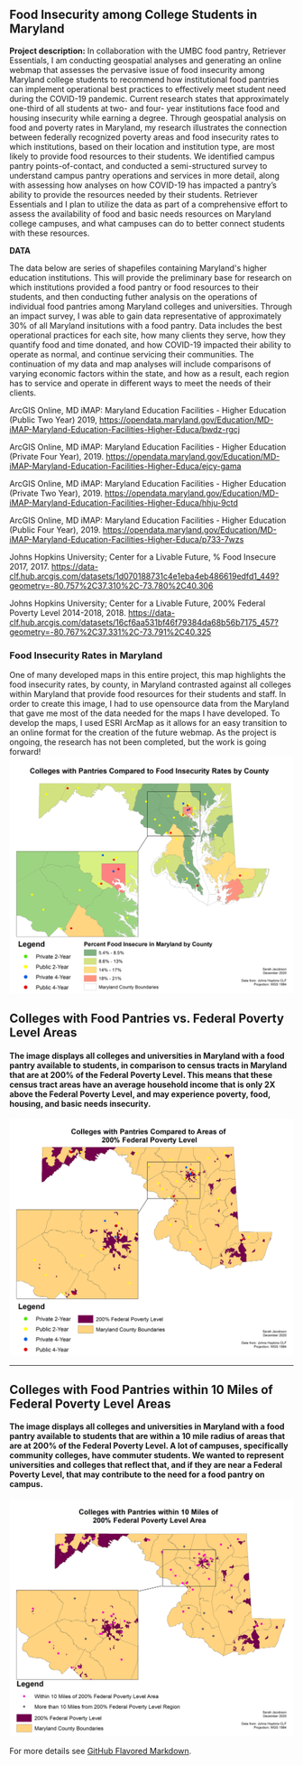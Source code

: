 ## Food Insecurity among College Students in Maryland

**Project description:** In collaboration with the UMBC food pantry, Retriever Essentials, I am conducting geospatial analyses and generating an online webmap that assesses the pervasive issue of food insecurity among Maryland college students to recommend how institutional food pantries can implement operational best practices to effectively meet student need during the COVID-19 pandemic. Current research states that approximately one-third of all students at two- and four- year institutions face food and housing insecurity while earning a degree. Through geospatial analysis on food and poverty rates in Maryland, my research illustrates the connection between federally recognized poverty areas and food insecurity rates to which institutions, based on their location and institution type, are most likely to provide food resources to their students. We identified campus pantry points-of-contact, and conducted a semi-structured survey to understand campus pantry operations and services in more detail, along with assessing how analyses on how COVID-19 has impacted a pantry’s ability to provide the resources needed by their students. Retriever Essentials and I plan to utilize the data as part of a comprehensive effort to assess the availability of food and basic needs resources on Maryland college campuses, and what campuses can do to better connect students with these resources.

**DATA**

The data below are series of shapefiles containing Maryland's higher education institutions. This will provide the preliminary base for research on which institutions provided a food pantry or food resources to their students, and then conducting futher analysis on the operations of individual food pantries among Maryland colleges and universities. Through an impact survey, I was able to gain data representative of approximately 30% of all Maryland insitutions with a food pantry. Data includes the best operational practices for each site, how many clients they serve, how they quantify food and time donated, and how COVID-19 impacted their ability to operate as normal, and continue servicing their communities. The continuation of my data and map analyses will include comparisons of varying economic factors within the state, and how as a result, each region has to service and operate in different ways to meet the needs of their clients.

ArcGIS Online, MD iMAP: Maryland Education Facilities - Higher Education (Public Two Year) 2019, https://opendata.maryland.gov/Education/MD-iMAP-Maryland-Education-Facilities-Higher-Educa/bwdz-rgcj

ArcGIS Online, MD iMAP: Maryland Education Facilities - Higher Education (Private Four Year), 2019. https://opendata.maryland.gov/Education/MD-iMAP-Maryland-Education-Facilities-Higher-Educa/ejcy-gama

ArcGIS Online, MD iMAP: Maryland Education Facilities - Higher Education (Private Two Year), 2019. https://opendata.maryland.gov/Education/MD-iMAP-Maryland-Education-Facilities-Higher-Educa/hhju-9ctd

ArcGIS Online, MD iMAP: Maryland Education Facilities - Higher Education (Public Four Year), 2019. https://opendata.maryland.gov/Education/MD-iMAP-Maryland-Education-Facilities-Higher-Educa/p733-7wzs

Johns Hopkins University; Center for a Livable Future, % Food Insecure 2017, 2017. https://data-clf.hub.arcgis.com/datasets/1d070188731c4e1eba4eb486619edfd1_449?geometry=-80.757%2C37.310%2C-73.780%2C40.306

Johns Hopkins University; Center for a Livable Future, 200% Federal Poverty Level 2014-2018, 2018. https://data-clf.hub.arcgis.com/datasets/16cf6aa531bf46f79384da68b56b7175_457?geometry=-80.767%2C37.331%2C-73.791%2C40.325
### Food Insecurity Rates in Maryland

One of many developed maps in this entire project, this map highlights the food insecurity rates, by county, in Maryland contrasted against all colleges within Maryland that provide food resources for their students and staff. In order to create this image, I had to use opensource data from the Maryland that gave me most of the data needed for the maps I have developed. To develop the maps, I used ESRI ArcMap as it allows for an easy transition to an online format for the creation of the future webmap. As the project is ongoing, the research has not been completed, but the work is going forward!
<img src="images/pantriesfoodinsecurity.png"/>



## Colleges with Food Pantries vs. Federal Poverty Level Areas
#### The image displays all colleges and universities in Maryland with a food pantry available to students, in comparison to census tracts in Maryland that are at 200% of the Federal Poverty Level. This means that these census tract areas have an average household income that is only 2X above the Federal Poverty Level, and may experience poverty, food, housing, and basic needs insecurity. 

<img src="images/povertylevel.png"/>

---
## Colleges with Food Pantries within 10 Miles of Federal Poverty Level Areas
#### The image displays all colleges and universities in Maryland with a food pantry available to students that are within a 10 mile radius of areas that are at 200% of the Federal Poverty Level. A lot of campuses, specifically community colleges, have commuter students. We wanted to represent universities and colleges that reflect that, and if they are near a Federal Poverty Level, that may contribute to the need for a food pantry on campus. 

<img src="images/withinpovertylevel.png"/>



For more details see [GitHub Flavored Markdown](https://guides.github.com/features/mastering-markdown/).
